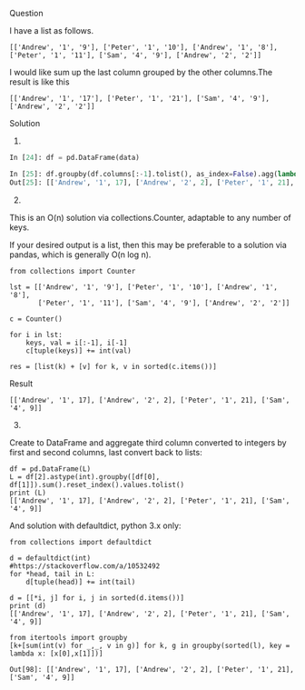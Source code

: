 
Question

I have a list as follows.

`[['Andrew', '1', '9'], ['Peter', '1', '10'], ['Andrew', '1', '8'], ['Peter', '1', '11'], ['Sam', '4', '9'], ['Andrew', '2', '2']]`

I would like sum up the last column grouped by the other columns.The result is like this

`[['Andrew', '1', '17'], ['Peter', '1', '21'], ['Sam', '4', '9'], ['Andrew', '2', '2']]`

Solution

1.

```python
In [24]: df = pd.DataFrame(data)

In [25]: df.groupby(df.columns[:-1].tolist(), as_index=False).agg(lambda x: x.astype(int).sum()).values.tolist()
Out[25]: [['Andrew', '1', 17], ['Andrew', '2', 2], ['Peter', '1', 21], ['Sam', '4', 9]]
```

2. 

This is an O(n) solution via collections.Counter, adaptable to any number of keys.

If your desired output is a list, then this may be preferable to a solution via pandas, which is generally O(n log n).

```
from collections import Counter

lst = [['Andrew', '1', '9'], ['Peter', '1', '10'], ['Andrew', '1', '8'],
       ['Peter', '1', '11'], ['Sam', '4', '9'], ['Andrew', '2', '2']]

c = Counter()

for i in lst:
    keys, val = i[:-1], i[-1]
    c[tuple(keys)] += int(val)

res = [list(k) + [v] for k, v in sorted(c.items())]
```

Result

```
[['Andrew', '1', 17], ['Andrew', '2', 2], ['Peter', '1', 21], ['Sam', '4', 9]]
```

3.

Create to DataFrame and aggregate third column converted to integers by first and second columns, last convert back to lists:

```
df = pd.DataFrame(L)
L = df[2].astype(int).groupby([df[0], df[1]]).sum().reset_index().values.tolist()
print (L)
[['Andrew', '1', 17], ['Andrew', '2', 2], ['Peter', '1', 21], ['Sam', '4', 9]]
```

And solution with defaultdict, python 3.x only:

```
from collections import defaultdict

d = defaultdict(int)
#https://stackoverflow.com/a/10532492
for *head, tail in L:
    d[tuple(head)] += int(tail)

d = [[*i, j] for i, j in sorted(d.items())]
print (d)
[['Andrew', '1', 17], ['Andrew', '2', 2], ['Peter', '1', 21], ['Sam', '4', 9]]
```

```
from itertools import groupby
[k+[sum(int(v) for _,_, v in g)] for k, g in groupby(sorted(l), key = lambda x: [x[0],x[1]])]

Out[98]: [['Andrew', '1', 17], ['Andrew', '2', 2], ['Peter', '1', 21], ['Sam', '4', 9]]
```

